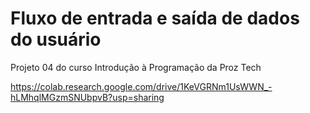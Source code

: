 # Fluxo de entrada e saída de dados do usuário
Projeto 04 do curso Introdução à Programação da Proz Tech

https://colab.research.google.com/drive/1KeVGRNm1UsWWN_-hLMhqlMGzmSNUbpvB?usp=sharing
